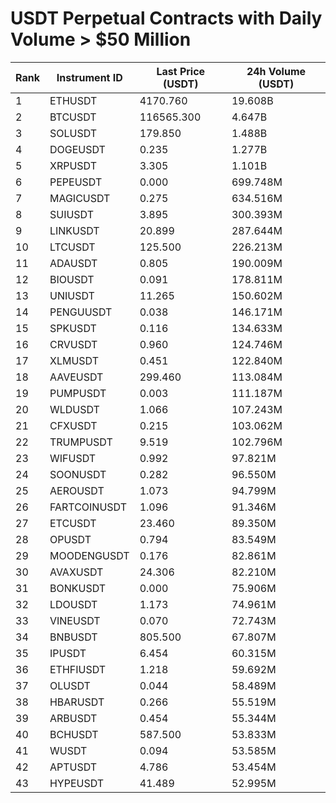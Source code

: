 # USDT Perpetual Contracts with Daily Volume > $50 Million

| Rank | Instrument ID | Last Price (USDT) | 24h Volume (USDT) |
|------|---------------|-------------------|-------------------|
| 1 | ETHUSDT | 4170.760 | 19.608B |
| 2 | BTCUSDT | 116565.300 | 4.647B |
| 3 | SOLUSDT | 179.850 | 1.488B |
| 4 | DOGEUSDT | 0.235 | 1.277B |
| 5 | XRPUSDT | 3.305 | 1.101B |
| 6 | PEPEUSDT | 0.000 | 699.748M |
| 7 | MAGICUSDT | 0.275 | 634.516M |
| 8 | SUIUSDT | 3.895 | 300.393M |
| 9 | LINKUSDT | 20.899 | 287.644M |
| 10 | LTCUSDT | 125.500 | 226.213M |
| 11 | ADAUSDT | 0.805 | 190.009M |
| 12 | BIOUSDT | 0.091 | 178.811M |
| 13 | UNIUSDT | 11.265 | 150.602M |
| 14 | PENGUUSDT | 0.038 | 146.171M |
| 15 | SPKUSDT | 0.116 | 134.633M |
| 16 | CRVUSDT | 0.960 | 124.746M |
| 17 | XLMUSDT | 0.451 | 122.840M |
| 18 | AAVEUSDT | 299.460 | 113.084M |
| 19 | PUMPUSDT | 0.003 | 111.187M |
| 20 | WLDUSDT | 1.066 | 107.243M |
| 21 | CFXUSDT | 0.215 | 103.062M |
| 22 | TRUMPUSDT | 9.519 | 102.796M |
| 23 | WIFUSDT | 0.992 | 97.821M |
| 24 | SOONUSDT | 0.282 | 96.550M |
| 25 | AEROUSDT | 1.073 | 94.799M |
| 26 | FARTCOINUSDT | 1.096 | 91.346M |
| 27 | ETCUSDT | 23.460 | 89.350M |
| 28 | OPUSDT | 0.794 | 83.549M |
| 29 | MOODENGUSDT | 0.176 | 82.861M |
| 30 | AVAXUSDT | 24.306 | 82.210M |
| 31 | BONKUSDT | 0.000 | 75.906M |
| 32 | LDOUSDT | 1.173 | 74.961M |
| 33 | VINEUSDT | 0.070 | 72.743M |
| 34 | BNBUSDT | 805.500 | 67.807M |
| 35 | IPUSDT | 6.454 | 60.315M |
| 36 | ETHFIUSDT | 1.218 | 59.692M |
| 37 | OLUSDT | 0.044 | 58.489M |
| 38 | HBARUSDT | 0.266 | 55.519M |
| 39 | ARBUSDT | 0.454 | 55.344M |
| 40 | BCHUSDT | 587.500 | 53.833M |
| 41 | WUSDT | 0.094 | 53.585M |
| 42 | APTUSDT | 4.786 | 53.454M |
| 43 | HYPEUSDT | 41.489 | 52.995M |
